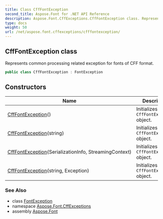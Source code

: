 ```yaml
---
title: Class CffFontException
second_title: Aspose.Font for .NET API Reference
description: Aspose.Font.CffExceptions.CffFontException class. Represents common processing related exception for fonts of CFF format
type: docs
weight: 50
url: /net/aspose.font.cffexceptions/cfffontexception/
---
```

## CffFontException class

Represents common processing related exception for fonts of CFF format.

```csharp
public class CffFontException : FontException
```

## Constructors

| Name | Description |
| --- | --- |
| [CffFontException](cfffontexception/#constructor)() | Initializes new `CffFontException` object. |
| [CffFontException](cfffontexception/#constructor_2)(string) | Initializes new `CffFontException` object. |
| [CffFontException](cfffontexception/#constructor_1)(SerializationInfo, StreamingContext) | Initializes new `CffFontException` object. |
| [CffFontException](cfffontexception/#constructor_3)(string, Exception) | Initializes new `CffFontException` object. |

### See Also

* class [FontException](../../aspose.font.exceptions/fontexception/)
* namespace [Aspose.Font.CffExceptions](../../aspose.font.cffexceptions/)
* assembly [Aspose.Font](../../)


